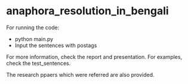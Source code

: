 # anaphora_resolution_in_bengali

For running the code:
- python main.py
- Input the sentences with postags

For more information, check the report and presentation.
For examples, check the test_sentences.

The research ppaers which were referred are also provided.
